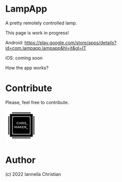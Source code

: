 # LampApp
A pretty remotely controlled lamp.

This page is work in progress!


Android: https://play.google.com/store/apps/details?id=com.lampapp.lampapp&hl=it&gl=IT

iOS: coming soon

How the app works?

# Contribute
Please, feel free to contribute.


![Alt text](LampApp_1.2/images/Logo_100x100.png?raw=true "Title") 


# Author
(c) 2022 Iannella Christian
